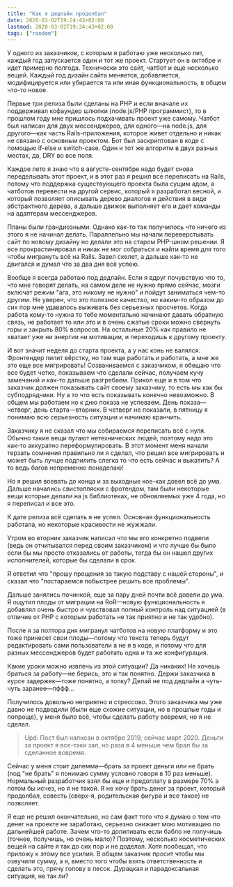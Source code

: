 ```yaml
---
title: "Как я дедлайн продолбал"
date: 2020-03-02T19:24:43+02:00
lastmod: 2020-03-02T19:24:43+02:00
tags: ["random"]
---
```


У одного из заказчиков, с которым я работаю уже несколько лет, каждый год запускается один и тот же проект. Стартует он в октябре и идет примерно полгода. Технически это сайт, чатбот и еще несколько вещей. Каждый год дизайн сайта меняется, добавляется, модифицируется или убирается та или иная функциональность, в общем что-то новое.

Первые три релиза были сделаны на PHP и если вначале их поддерживал кофаундер шлюпки (node.js/PHP программист), то в прошлом году мне пришлось подхачивать проект уже самому. Чатбот был написан для двух мессенджеров, для одного—на node.js, для другого—как часть Rails-приложения, которое живет отдельно и никак не связано с основным проектом. Бот был заскриптован в коде с помощью if-else и switch-case. Один и тот же алгоритм в двух разных местах, да, DRY во все поля.

Каждое лето я знаю что в августе-сентябре надо будет снова переделывать этот проект, и в этот раз я решил все переписать на Rails, потому что поддержка существующего проекта была сущим адом, а чатботов перевести на другой сервис, который я разработал весной, и который позволяет описывать дерево диалогов и действия в виде абстрактного дерева, а дальше движок выполняет его и дает команды на адаптерам мессенджеров. 

Планы были грандиозными. Однако как-то так получилось что ничего из этого я не начинал делать. Параллельно мы начали переверстывать сайт по новому дизайну но делали это на старом PHP-шном решении. Я все прокрастинировал и никак не мог собраться и найти время для того чтобы мигрануть всё на Rails. Завел скелет, а дальше как-то не двигался и думал что за два дня всё успею. 

Вообще я всегда работаю под дедлайн. Если я вдруг почувствую что то, что мне говорят делать, на самом деле не нужно прямо сейчас, мозги включат режим "ага, это никому не нужно" и пойдут заниматься чем-то другим. Не уверен, что это полезное качество, но каким-то образом до сих пор мне удавалось выживать без серьезных просчетов. Когда работа кому-то нужна то тебе моментально начинают давать обратную связь, не работает то или это и в очень сжатые сроки можно свернуть горы и закрыть 80% вопросов. На остальные 20% как правило не хватает уже ни энергии ни мотивации, и переходишь к другому проекту.

И вот значит неделя до старта проекта, а у нас конь не валялся. Фронтендер пилит вёрстку, но там еще работать и работать, а мне же это еще все мигрировать! Созваниваемся с заказчиком, я обещаю что все будет четко, показываем что сделали сейчас, получаем кучу замечаний и как-то дальше разгребаем. Прикол еще и в том что заказчик должен показывать сайт своему заказчику, то есть мы как бы субподрядчики. Ну а то что есть показывать конечно невозможно. В общем мы работаем но к дню показа не успеваем. День показа—четверг, день старта—вторник. В четверг не показали, в пятницу я понимаю всю серьезность ситуации и начинаю кранчить.

Заказчику я не сказал что мы собираемся переписать всё с нуля. Обычно такие вещи пугают нетехнических людей, поэтому надо это как-то аккуратно переформулировать. В этот момент меня начали терзать сомнения правильно ли я сделал, что решил все мигрировать и может быть лучше подпилить слегка то что есть сейчас и выкатить? А то ведь багов непременно понаделаю! 

Но я решил воевать до конца и за выходные кое-как довел всё до ума. Дальше начались свистопляски с фротендом, там были некоторые вещи которые делали на js библиотеках, не обновляемых уже 4 года, но я переписал и все это.

К дате релиза всё сделать я не успел. Основная функциональность работала, но некоторые красивости не жужжали.

Утром во вторник заказчик написал что мы его конкретно подвели (ведь он отчитывался перед своим заказчиком) и что лучше бы было если бы мы просто отказались от работы, тогда бы он нашел других исполнителей, которые бы сделали в срок.

Я ответил что "прошу прощения за такую подставу с нашей стороны", и сказал что "постараемся побыстрее решить все проблемы".

Дальше занялись починкой, еще за пару дней почти всё довели до ума. Я ощутил плоды от миграции на RoR—новую функциональность я добавлял очень быстро и чувствовал полный контроль над ситуацией (в отличие от PHP с которым работать не так приятно и не так удобно). 

После я за полтора дня мигранул чатботов на новую платформу и это тоже принесет свои плоды—потому что текста теперь будут редактировать сами пользователи а не я в коде, и потому что для разных мессенджеров будет работать одна и та же конфигурация.

Какие уроки можно извлечь из этой ситуации? Да никаких! Не хочешь браться за работу—не берись, это и так понятно. Держи заказчика в курсе задержек—тоже понятно, а толку? Делай не под дедлайн а чуть-чуть заранее—пффф...

Получилось довольно неприятно и стрессово. Этого заказчика мы уже давно не подводили (были еще схожие ситуации, но в прошлые годы и попроще), у меня было всё, чтобы сделать работу вовремя, но я не сделал.

> Upd: Пост был написан в октябре 2019, сейчас март 2020. Деньги за проект я все-таки зал, но раза в 4 меньше чем брал бы за сделанное вовремя.

Сейчас у меня стоит дилемма—брать за проект деньги или не брать (под "не брать" я понимаю сумму условно говоря в 10 раз меньше). Нормальный разработчик взял бы еще и предоплату в размере 70% а потом бы исчез, но я не такой. Я не хочу брать денег за проект, который продолбал, совесть (сверх-я, родительская фигура и все такое) не позволяет.

Я еще не решил окончательно, но сам факт того что я думаю о том что денег на проекте не заработаю, серьезно снижает мою мотивацию по дальнейшей работе. Зачем что-то допиливать если бабло не получишь (точнее, получишь, но очень мало)? Поэтому, несколько косметических вещей на сайте я так до сих пор и не доделал. Хотя пообещал, что приложу к этому все усилия. В общем заказчик просит чтобы мы озвучили сумму, а я, вместо того чтобы взять ответственность и сделать это, прячу голову в песок. Дурацкая и парадоксальная ситуация, не так ли?
